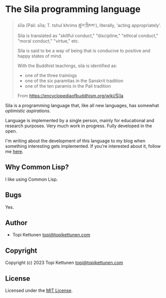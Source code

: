 # The Sila programming language

> śīla (Pali: sīla; T. tshul khrims ཚུལ་ཁྲིམས་), literally, ‘acting
> appropriately’. Sila is translated as "skillful conduct," "discipline,"
> "ethical conduct," "moral conduct," "virtue," etc.
>
> Sila is said to be a way of being that is conducive to positive and happy
> states of mind.
>
> With the Buddhist teachings, sila is identified as:
>
> - one of the three trainings
> - one of the six paramitas in the Sanskrit tradition
> - one of the ten paramis in the Pali tradition
>
> From https://encyclopediaofbuddhism.org/wiki/Śīla

Sila is a programming language that, like all new languages, has somewhat
*optimistic aspirations*.

Language is implemented by a single person, mainly for educational and
research purposes. Very much work in progress. Fully developed in the open.

I'm writing about the development of this language to my blog when something
interesting gets implemented. If you're interested about it, follow me
[here](https://topikettunen.com/blog/tag/sila).

## Why Common Lisp?

I like using Common Lisp.

## Bugs

Yes.

## Author

* Topi Kettunen <topi@topikettunen.com>

## Copyright

Copyright (c) 2023 Topi Kettunen <topi@topikettunen.com>

## License

Licensed under the [MIT License](LICENSE).
